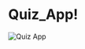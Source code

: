 # Quiz_App!

![Quiz App](https://github.com/venkataraopukkalla/Quiz_App/assets/145951539/710ca82e-d59e-42e8-add1-78ed3274429b)
